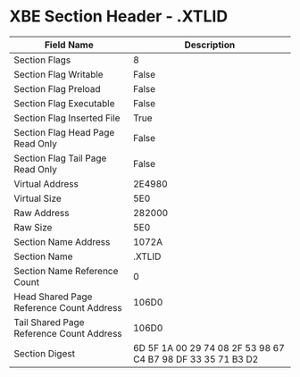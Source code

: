 # XBE Section Header - .XTLID

| Field Name | Description |
|---|---|
| Section Flags | 8 |
| Section Flag Writable | False |
| Section Flag Preload | False |
| Section Flag Executable | False |
| Section Flag Inserted File | True |
| Section Flag Head Page Read Only | False |
| Section Flag Tail Page Read Only | False |
| Virtual Address | 2E4980 |
| Virtual Size | 5E0 |
| Raw Address | 282000 |
| Raw Size | 5E0 |
| Section Name Address | 1072A |
| Section Name | .XTLID |
| Section Name Reference Count | 0 |
| Head Shared Page Reference Count Address | 106D0 |
| Tail Shared Page Reference Count Address | 106D0 |
| Section Digest | 6D 5F 1A 00 29 74 08 2F 53 98 67 C4 B7 98 DF 33 35 71 B3 D2 |
